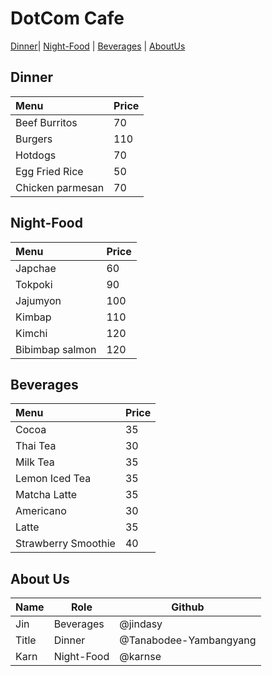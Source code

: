 # DotCom Cafe 

[Dinner](#Dinner)| [Night-Food](#Night-Food) | [Beverages](#Beverages) | [AboutUs](#About-us)

## Dinner

| Menu                     | Price    |
|:-------------------------|----------|
| Beef Burritos            | 70       |
| Burgers                  | 110      |
| Hotdogs                  | 70       |
| Egg Fried Rice           | 50       |
| Chicken parmesan         | 70       |

## Night-Food

|  Menu | Price  |
|:-------|-------|
|Japchae|60|
|Tokpoki |90     |
|Jajumyon|100    |
|Kimbap|110|
|Kimchi|120|
|Bibimbap salmon|120|

## Beverages

| Menu                | Price |
|:--------------------|-------|
| Cocoa               | 35    |
| Thai Tea            | 30    |
| Milk Tea            | 35    |
| Lemon Iced Tea      | 35    |
| Matcha Latte        | 35    |
| Americano           | 30    |
| Latte               | 35    |
| Strawberry Smoothie | 40    |

## About Us

| Name | Role      | Github   |
|:-----|-----------|----------|
| Jin  | Beverages | @jindasy |
| Title     | Dinner    | @Tanabodee-Yambangyang |
| Karn | Night-Food | @karnse  |